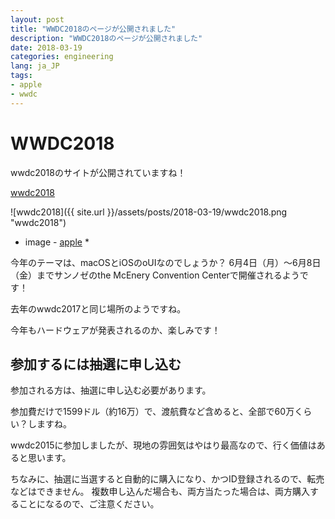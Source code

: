 ```yaml
---
layout: post
title: "WWDC2018のページが公開されました"
description: "WWDC2018のページが公開されました"
date: 2018-03-19
categories: engineering
lang: ja_JP
tags:
- apple
- wwdc
---
```


# WWDC2018

wwdc2018のサイトが公開されていますね！

[wwdc2018](https://developer.apple.com/wwdc/?cid=wwdc18-e-jajp-0001)

![wwdc2018]({{ site.url }}/assets/posts/2018-03-19/wwdc2018.png "wwdc2018")
* image - [apple](https://developer.apple.com/wwdc/?cid=wwdc18-e-jajp-0001) *


今年のテーマは、macOSとiOSのoUIなのでしょうか？
6月4日（月）〜6月8日（金）までサンノゼのthe McEnery Convention Centerで開催されるようです！

去年のwwdc2017と同じ場所のようですね。

今年もハードウェアが発表されるのか、楽しみです！


## 参加するには抽選に申し込む

参加される方は、抽選に申し込む必要があります。

参加費だけで1599ドル（約16万）で、渡航費など含めると、全部で60万くらい？しますね。

wwdc2015に参加しましたが、現地の雰囲気はやはり最高なので、行く価値はあると思います。

ちなみに、抽選に当選すると自動的に購入になり、かつID登録されるので、転売などはできません。
複数申し込んだ場合も、両方当たった場合は、両方購入することになるので、ご注意ください。

